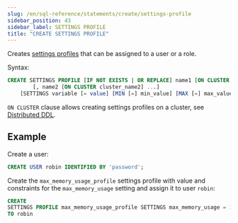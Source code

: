 ```yaml
---
slug: /en/sql-reference/statements/create/settings-profile
sidebar_position: 43
sidebar_label: SETTINGS PROFILE
title: "CREATE SETTINGS PROFILE"
---
```


Creates [settings profiles](../../../guides/sre/user-management/index.mdd#settings-profiles-management) that can be assigned to a user or a role.

Syntax:

``` sql
CREATE SETTINGS PROFILE [IF NOT EXISTS | OR REPLACE] name1 [ON CLUSTER cluster_name1]
        [, name2 [ON CLUSTER cluster_name2] ...]
    [SETTINGS variable [= value] [MIN [=] min_value] [MAX [=] max_value] [CONST|READONLY|WRITABLE|CHANGEABLE_IN_READONLY] | INHERIT 'profile_name'] [,...]
```

`ON CLUSTER` clause allows creating settings profiles on a cluster, see [Distributed DDL](../../../sql-reference/distributed-ddl.md).

## Example

Create a user:
```sql
CREATE USER robin IDENTIFIED BY 'password';
```

Create the `max_memory_usage_profile` settings profile with value and constraints for the `max_memory_usage` setting and assign it to user `robin`:

``` sql
CREATE
SETTINGS PROFILE max_memory_usage_profile SETTINGS max_memory_usage = 100000001 MIN 90000000 MAX 110000000
TO robin
```
